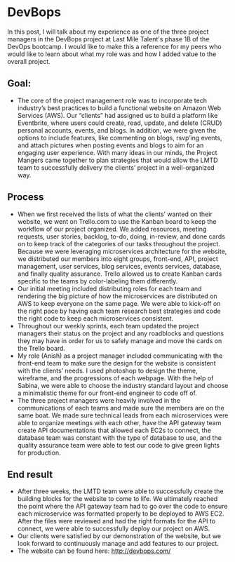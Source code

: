 # DevBops
In this post, I will talk about my experience as one of the three project managers in the DevBops project at Last Mile Talent's phase 1B of the DevOps bootcamp. I would like to make this a reference for my peers who would like to learn about what my role was and how I added value to the overall project. 

## Goal:
- The core of the project management role was to incorporate tech industry’s best practices to build a functional website on Amazon Web Services (AWS). Our “clients” had assigned us to build a platform like Eventbrite, where users could create, read, update, and delete (CRUD) personal accounts, events, and blogs. In addition, we were given the options to include features, like commenting on blogs, rsvp’ing events, and attach pictures when posting events and blogs to aim for an engaging user experience. With many ideas in our minds, the Project Mangers came together to plan strategies that would allow the LMTD team to successfully delivery the clients’ project in a well-organized way.  


## Process
- When we first received the lists of what the clients’ wanted on their website, we went on Trello.com to use the Kanban board to keep the workflow of our project organized. We added resources, meeting requests, user stories, backlog, to-do, doing, in-review, and done cards on to keep track of the categories of our tasks throughout the project. Because we were leveraging microservices architecture for the website, we distributed our members into eight groups, front-end, API, project management, user services, blog services, events services, database, and finally quality assurance. Trello allowed us to create Kanban cards specific to the teams by color-labeling them differently. 
- Our initial meeting included distributing roles for each team and rendering the big picture of how the microservices are distributed on AWS to keep everyone on the same page. We were able to kick-off on the right pace by having each team research best strategies and code the right code to keep each microservices consistent. 
- Throughout our weekly sprints, each team updated the project managers their status on the project and any roadblocks and questions they may have in order for us to safely manage and move the cards on the Trello board. 
- My role (Anish) as a project manager included communicating with the front-end team to make sure the design for the website is consistent with the clients’ needs. I used photoshop to design the theme, wireframe, and the progressions of each webpage. With the help of Sabina, we were able to choose the industry standard layout and choose a minimalistic theme for our front-end engineer to code off of. 
- The three project managers were heavily involved in the communications of each teams and made sure the members are on the same boat. We made sure technical leads from each microservices were able to organize meetings with each other, have the API gateway team create API documentations that allowed each EC2s to connect, the database team was constant with the type of database to use, and the quality assurance team were able to test our code to give green lights for production. 

## End result
- After three weeks, the LMTD team were able to successfully create the building blocks for the website to come to life. We ultimately reached the point where the API gateway team had to go over the code to ensure each microservice was formatted properly to be deployed to AWS EC2. After the files were reviewed and had the right formats for the API to connect, we were able to successfully deploy our project on AWS. 
- Our clients were satisfied by our demonstration of the website, but we look forward to continuously manage and add features to our project.
- The website can be found here: http://devbops.com/
